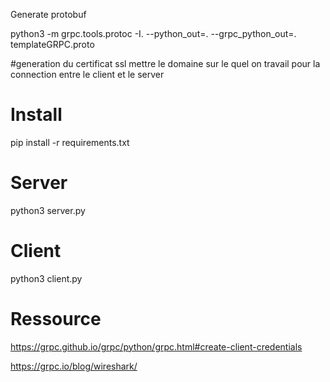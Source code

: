 Generate protobuf

python3 -m grpc.tools.protoc -I. --python_out=. --grpc_python_out=. templateGRPC.proto

#generation du certificat ssl mettre le domaine sur le quel on travail pour la
connection entre le client et le server

# Install

pip install -r requirements.txt

# Server

python3 server.py

# Client

python3 client.py

# Ressource

https://grpc.github.io/grpc/python/grpc.html#create-client-credentials

https://grpc.io/blog/wireshark/
